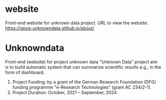 # website
Front-end website for unknown data project.
URL to view the website: https://gesis-unknowndata.github.io/about/
# Unknowndata
Front-end (website) for project unknown data
"Unknown Data" project aim is to build automatic system that can summarize scientific results e.g., in the form of dashboard.
1. Project Funding: by a grant of the German Research Foundation (DFG) funding programme "e-Research Technologies" (grant AC 234/2-1).
2. Project Duration: October, 2021 – September, 2024.
